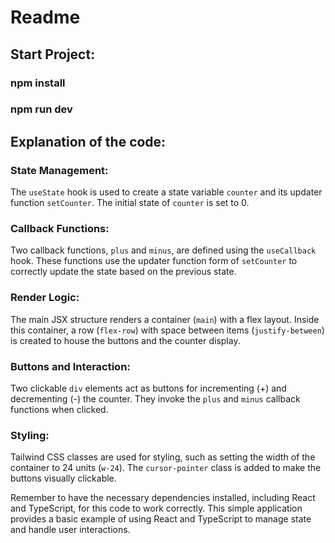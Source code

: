 # Readme

## Start Project:

### npm install
### npm run dev


## Explanation of the code:

### State Management:
The `useState` hook is used to create a state variable `counter` and its updater function `setCounter`. The initial state of `counter` is set to 0.

### Callback Functions:
Two callback functions, `plus` and `minus`, are defined using the `useCallback` hook. These functions use the updater function form of `setCounter` to correctly update the state based on the previous state.

### Render Logic:
The main JSX structure renders a container (`main`) with a flex layout. Inside this container, a row (`flex-row`) with space between items (`justify-between`) is created to house the buttons and the counter display.

### Buttons and Interaction:
Two clickable `div` elements act as buttons for incrementing (+) and decrementing (-) the counter. They invoke the `plus` and `minus` callback functions when clicked.

### Styling:
Tailwind CSS classes are used for styling, such as setting the width of the container to 24 units (`w-24`). The `cursor-pointer` class is added to make the buttons visually clickable.

Remember to have the necessary dependencies installed, including React and TypeScript, for this code to work correctly. This simple application provides a basic example of using React and TypeScript to manage state and handle user interactions.
